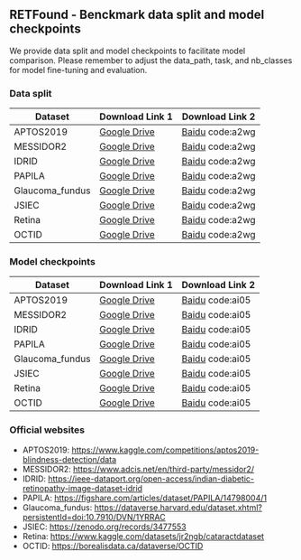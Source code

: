 ## RETFound - Benckmark data split and model checkpoints


We provide data split and model checkpoints to facilitate model comparison. Please remember to adjust the data_path, task, and nb_classes for model fine-tuning and evaluation.

### Data split
| Dataset | Download Link 1 |   Download Link 2 |
| ------------- | ------------------ |------------------ |
| APTOS2019 | [Google Drive](https://drive.google.com/file/d/162YPf4OhMVxj9TrQH0GnJv0n7z7gJWpj/view?usp=sharing)      |  [Baidu](https://pan.baidu.com/s/1uR8uUAnkO19lVT3beZuoMg) code:a2wg   |
| MESSIDOR2 | [Google Drive](https://drive.google.com/file/d/1vOLBUK9xdzNV8eVkRjVdNrRwhPfaOmda/view?usp=sharing)        | [Baidu](https://pan.baidu.com/s/1uR8uUAnkO19lVT3beZuoMg) code:a2wg  |
| IDRID | [Google Drive](https://drive.google.com/file/d/1c6zexA705z-ANEBNXJOBsk6uCvRnzmr3/view?usp=sharing)        |    [Baidu](https://pan.baidu.com/s/1uR8uUAnkO19lVT3beZuoMg) code:a2wg           |
| PAPILA | [Google Drive](https://drive.google.com/file/d/1JltYs7WRWEU0yyki1CQw5-10HEbqCMBE/view?usp=sharing)      |  [Baidu](https://pan.baidu.com/s/1uR8uUAnkO19lVT3beZuoMg) code:a2wg   |
| Glaucoma_fundus | [Google Drive](https://drive.google.com/file/d/18vSazOYDsUGdZ64gGkTg3E6jiNtcrUrI/view?usp=sharing)        | [Baidu](https://pan.baidu.com/s/1uR8uUAnkO19lVT3beZuoMg) code:a2wg |
| JSIEC | [Google Drive](https://drive.google.com/file/d/1q0GFQb-dYwzIx8AwlaFZenUJItix4s8z/view?usp=sharing)        |       [Baidu](https://pan.baidu.com/s/1uR8uUAnkO19lVT3beZuoMg) code:a2wg       |
| Retina | [Google Drive](https://drive.google.com/file/d/1vdmjMRDoUm9yk83HMArLiPcLDk_dm92Q/view?usp=sharing)      | [Baidu](https://pan.baidu.com/s/1uR8uUAnkO19lVT3beZuoMg) code:a2wg   |
| OCTID | [Google Drive](https://drive.google.com/file/d/1I7nAvbkJG4UF29J3HcyIW53rVEFcKRgm/view?usp=sharing)        | [Baidu](https://pan.baidu.com/s/1uR8uUAnkO19lVT3beZuoMg) code:a2wg  |



### Model checkpoints
| Dataset | Download Link 1 |   Download Link 2 |
| ------------- | ------------------ |------------------ |
| APTOS2019 | [Google Drive](https://drive.google.com/drive/folders/16kL5V-1U7ACc-68PSHjAq6vyXRJvUoq3?usp=sharing)      |   [Baidu](https://pan.baidu.com/s/1Tr5Z7DMI8OTz7wpCnDj41g) code:ai05   |
| MESSIDOR2 | [Google Drive](https://drive.google.com/drive/folders/1OTBRAHNbaytpwzwMHw9SWrltJouEEuxF?usp=sharing)        | [Baidu](https://pan.baidu.com/s/1Tr5Z7DMI8OTz7wpCnDj41g) code:ai05  |
| IDRID | [Google Drive](https://drive.google.com/drive/folders/18Ml-B7nhejK4rnNG8upjqIARSlMP5kUc?usp=sharing)        |   [Baidu](https://pan.baidu.com/s/1Tr5Z7DMI8OTz7wpCnDj41g) code:ai05           |
| PAPILA | [Google Drive](https://drive.google.com/drive/folders/1cHOX6C4NQVi9B6n-7Bxxg7b4-wdI4c73?usp=sharing)      |   [Baidu](https://pan.baidu.com/s/1Tr5Z7DMI8OTz7wpCnDj41g) code:ai05   |
| Glaucoma_fundus | [Google Drive](https://drive.google.com/drive/folders/10JbanmVxjyX6mghXbxGnGVX1p9nwqsja?usp=sharing)        | [Baidu](https://pan.baidu.com/s/1Tr5Z7DMI8OTz7wpCnDj41g) code:ai05  |
| JSIEC | [Google Drive](https://drive.google.com/drive/folders/1eosdBXsONUy49cwDO80AOzDHkHiPNJvv?usp=sharing)        |    [Baidu](https://pan.baidu.com/s/1Tr5Z7DMI8OTz7wpCnDj41g) code:ai05          |
| Retina | [Google Drive](https://drive.google.com/drive/folders/1n7mXxN-ZUKauOrAlBAiF2E_36F6f0wZD?usp=sharing)      |  [Baidu](https://pan.baidu.com/s/1Tr5Z7DMI8OTz7wpCnDj41g) code:ai05   |
| OCTID | [Google Drive](https://drive.google.com/drive/folders/14SQdLuIxfkiqz_zmpvNkd9Ka4NTW3Fml?usp=sharing)        | [Baidu](https://pan.baidu.com/s/1Tr5Z7DMI8OTz7wpCnDj41g) code:ai05  |



### Official websites

- APTOS2019: https://www.kaggle.com/competitions/aptos2019-blindness-detection/data
- MESSIDOR2: https://www.adcis.net/en/third-party/messidor2/
- IDRID: https://ieee-dataport.org/open-access/indian-diabetic-retinopathy-image-dataset-idrid
- PAPILA: https://figshare.com/articles/dataset/PAPILA/14798004/1
- Glaucoma_fundus: https://dataverse.harvard.edu/dataset.xhtml?persistentId=doi:10.7910/DVN/1YRRAC
- JSIEC: https://zenodo.org/records/3477553
- Retina: https://www.kaggle.com/datasets/jr2ngb/cataractdataset
- OCTID: https://borealisdata.ca/dataverse/OCTID


